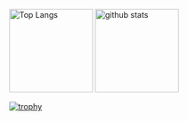 <p align="left"> 
  <img alt="Top Langs" height="150px" src="https://github-readme-stats.vercel.app/api/top-langs/?username=uikota&layout=compact&count_private=true&show_icons=true" />
  <img alt="github stats" height="150px" src="https://github-readme-stats.vercel.app/api?username=uikota&count_private=true&show_icons=true&show_icons=true" />
</p>

[![trophy](https://github-profile-trophy.vercel.app/?username=uikota&column=7
)](https://github.com/ryo-ma/github-profile-trophy)
